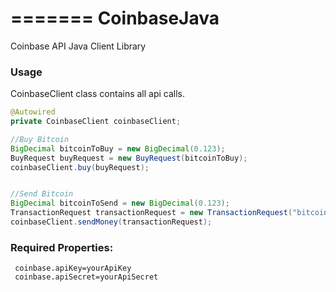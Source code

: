 =======
CoinbaseJava
============

Coinbase API Java Client Library


### Usage

CoinbaseClient class contains all api calls.

```java
@Autowired
private CoinbaseClient coinbaseClient;

//Buy Bitcoin
BigDecimal bitcoinToBuy = new BigDecimal(0.123);
BuyRequest buyRequest = new BuyRequest(bitcoinToBuy);
coinbaseClient.buy(buyRequest);


//Send Bitcoin
BigDecimal bitcoinToSend = new BigDecimal(0.123);
TransactionRequest transactionRequest = new TransactionRequest("bitcoinAddress", bitcoinToSend, "Transaction Note");
coinbaseClient.sendMoney(transactionRequest);
```

### Required Properties:

     coinbase.apiKey=yourApiKey
     coinbase.apiSecret=yourApiSecret
